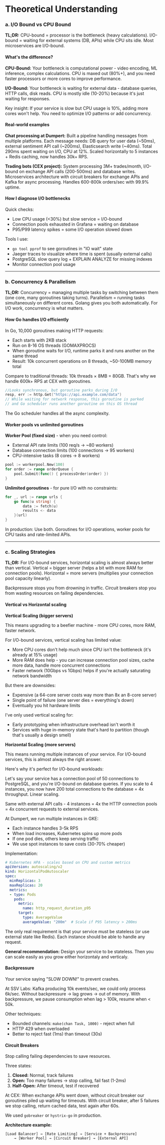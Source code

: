# Theoretical Understanding

### a. I/O Bound vs CPU Bound

**TL;DR:** CPU-bound = processor is the bottleneck (heavy calculations). I/O-bound = waiting for external systems (DB, APIs) while CPU sits idle. Most microservices are I/O-bound.

#### What's the difference?

**CPU-Bound:** Your bottleneck is computational power - video encoding, ML inference, complex calculations. CPU is maxed out (80%+), and you need faster processors or more cores to improve performance.

**I/O-Bound:** Your bottleneck is waiting for external data - database queries, HTTP calls, disk reads. CPU is mostly idle (10-20%) because it's just waiting for responses.

Key insight: If your service is slow but CPU usage is 10%, adding more cores won't help. You need to optimize I/O patterns or add concurrency.

#### Real-world examples

**Chat processing at Dumpert:** Built a pipeline handling messages from multiple platforms. Each message needs: DB query for user data (~50ms), external sentiment API call (~200ms), Elasticsearch write (~40ms). Total 290ms spent waiting on I/O, CPU at 12%. Scaled horizontally to 5 instances + Redis caching, now handles 30k+ RPS.

**Trading bots (CEX project):** System processing 3M+ trades/month, I/O-bound on exchange API calls (200-500ms) and database writes. Microservices architecture with circuit breakers for exchange APIs and Kafka for async processing. Handles 600-800k orders/sec with 99.9% uptime.

#### How I diagnose I/O bottlenecks

Quick checks:
- Low CPU usage (<30%) but slow service = I/O-bound
- Connection pools exhausted in Grafana = waiting on database
- P95/P99 latency spikes = some I/O operation slowed down

Tools I use:
- `go tool pprof` to see goroutines in "IO wait" state
- Jaeger traces to visualize where time is spent (usually external calls)
- PostgreSQL slow query log + EXPLAIN ANALYZE for missing indexes
- Monitor connection pool usage

---

### b. Concurrency & Parallelism

**TL;DR:** Concurrency = managing multiple tasks by switching between them (one core, many goroutines taking turns). 
Parallelism = running tasks simultaneously on different cores. 
Golang gives you both automatically. For I/O work, concurrency is what matters.

#### How Go handles I/O efficiently

In Go, 10,000 goroutines making HTTP requests:
- Each starts with 2KB stack
- Run on 8-16 OS threads (GOMAXPROCS)
- When goroutine waits for I/O, runtime parks it and runs another on the same thread
- Result: 10k concurrent operations on 8 threads, ~50-100MB memory total

Compare to traditional threads: 10k threads × 8MB = 80GB. That's why we handle 600k+ RPS at CEX with goroutines.

```go
//Looks synchronous, but goroutine parks during I/O
resp, err := http.Get("https://api.example.com/data")
// While waiting for network response, this goroutine is parked
// and Go scheduler runs another goroutine on this OS thread
```

The Go scheduler handles all the async complexity.

#### Worker pools vs unlimited goroutines

**Worker Pool (fixed size)** - when you need control:
- External API rate limits (100 req/s → ~80 workers)
- Database connection limits (100 connections → 95 workers)
- CPU-intensive tasks (8 cores → 8 workers)

```go
pool := workerpool.New(100)
for order := range orderQueue {
    pool.Submit(func() { processOrder(order) })
}
```

**Unlimited goroutines** - for pure I/O with no constraints:
```go
for _, url := range urls {
    go func(u string) {
        data := fetch(u)
        results <- data
    }(url)
}
```

In production: Use both. Goroutines for I/O operations, worker pools for CPU tasks and rate-limited APIs.

---

### c. Scaling Strategies

**TL;DR:** For I/O-bound services, horizontal scaling is almost always better than vertical. 
Vertical = bigger server (helps a bit with more RAM for connection pools). 
Horizontal = more servers (multiplies your connection pool capacity linearly). 

Backpressure stops you from drowning in traffic. 
Circuit breakers stop you from wasting resources on failing dependencies.

#### Vertical vs Horizontal scaling

**Vertical Scaling (bigger servers)**

This means upgrading to a beefier machine - more CPU cores, more RAM, faster network. 

For I/O-bound services, vertical scaling has limited value:
- More CPU cores don't help much since CPU isn't the bottleneck (it's already at 15% usage)
- More RAM does help - you can increase connection pool sizes, cache more data, handle more concurrent connections
- Faster network (10Gbps vs 1Gbps) helps if you're actually saturating network bandwidth

But there are downsides:
- Expensive (a 64-core server costs way more than 8x an 8-core server)
- Single point of failure (one server dies = everything's down)
- Eventually you hit hardware limits

I've only used vertical scaling for:
- Early prototyping when infrastructure overhead isn't worth it
- Services with huge in-memory state that's hard to partition (though that's usually a design smell)

**Horizontal Scaling (more servers)**

This means running multiple instances of your service. For I/O-bound services, this is almost always the right answer.

Here's why it's perfect for I/O-bound workloads:

Let's say your service has a connection pool of 50 connections to PostgreSQL, and you're I/O-bound on database queries. If you scale to 4 instances, you now have 200 total connections to the database = 4x throughput. Linear scaling.

Same with external API calls - 4 instances = 4x the HTTP connection pools = 4x concurrent requests to external services.

At Dumpert, we run multiple instances in GKE:
- Each instance handles 3-5k RPS
- When load increases, Kubernetes spins up more pods
- If one pod dies, others keep serving traffic
- We use spot instances to save costs (30-70% cheaper)

Implementation:
```yaml
# Kubernetes HPA - scales based on CPU and custom metrics
apiVersion: autoscaling/v2
kind: HorizontalPodAutoscaler
spec:
  minReplicas: 3
  maxReplicas: 20
  metrics:
  - type: Pods
    pods:
      metric:
        name: http_request_duration_p95
      target:
        type: AverageValue
        averageValue: "200m"  # Scale if P95 latency > 200ms
```

The only real requirement is that your service must be stateless (or use external state like Redis). Each instance should be able to handle any request.

**General recommendation:** Design your service to be stateless. Then you can scale easily as you grow either horizontaly and verticaly.

#### Backpressure

Your service saying "SLOW DOWN!" to prevent crashes.

At SSV Labs: Kafka producing 10k events/sec, we could only process 6k/sec. Without backpressure → lag grows → out of memory. With backpressure, we pause consumption when lag > 100k, resume when < 50k.

Other techniques:
- Bounded channels: `make(chan Task, 1000)` - reject when full
- HTTP 429 when overloaded
- Better to reject fast (1ms) than timeout (30s)

#### Circuit Breakers

Stop calling failing dependencies to save resources.

Three states:
1. **Closed:** Normal, track failures
2. **Open:** Too many failures → stop calling, fail fast (1-2ms)
3. **Half-Open:** After timeout, test if recovered

At CEX: When exchange APIs went down, without circuit breaker our goroutines piled up waiting for timeouts. With circuit breaker, after 5 failures we stop calling, return cached data, test again after 60s.

We used `gobreaker` or `hystrix-go` in production.

**Architecture example:**
```
[Load Balancer] → [Rate Limiting] → [Service + Backpressure] 
    → [Worker Pool] → [Circuit Breaker] → [External API]
```
